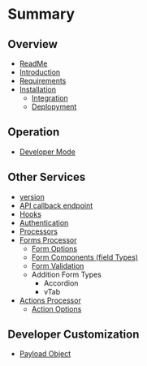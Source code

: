 # Summary

## Overview

* [ReadMe](README.md)
* [Introduction](introduction.md)
* [Requirements](/requirements.md)
* [Installation](installation.md)
  * [Integration](installation/integration.md)
  * [Deplopyment](installation/delopyment.md)

## Operation

* [Developer Mode](developer-mode.md)

## Other Services

* [version](/other_services/version.md)
* [API callback endpoint](callback.md)
* [Hooks](developer/hooks.md)
* [Authentication](/other_services/authentication.md)
* [Processors](other_services/processors.md)
* [Forms Processor](/forms/forrmsoverview.md)
  * [Form Options](/forms/form-options.md)
  * [Form Components \(field Types\)](forms/form-components-field-types.md)
  * [Form Validation](https://www.gitbook.com/book/delfsengineering/fm-betterforms/edit#)
  * Addition Form Types
    * Accordion
    * vTab
* [Actions Processor](/actions/actions_overview.md)
  * [Action Options](actions/actions_overview/actions-processor.md)

## Developer Customization

* [Payload Object](developer/payloadobject.md)

